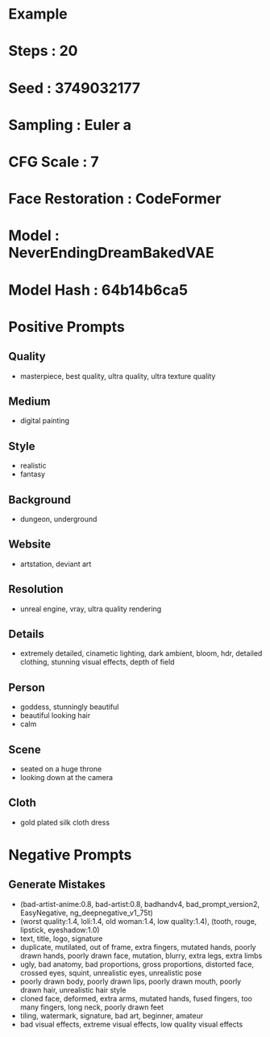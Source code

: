 # Example
# Steps             : 20
# Seed              : 3749032177
# Sampling          : Euler a
# CFG Scale         : 7
# Face Restoration  : CodeFormer
# Model             : NeverEndingDreamBakedVAE
# Model Hash        : 64b14b6ca5
# Positive Prompts

## Quality
- masterpiece, best quality, ultra quality, ultra texture quality
  
## Medium
- digital painting

## Style
- realistic
- fantasy

## Background
- dungeon, underground

## Website
- artstation, deviant art
  
## Resolution
- unreal engine, vray, ultra quality rendering
  
## Details
- extremely detailed, cinametic lighting, dark ambient, bloom, hdr, detailed clothing, stunning visual effects, depth of field
  
## Person
- goddess, stunningly beautiful
- beautiful looking hair
- calm

## Scene
- seated on a huge throne
- looking down at the camera
  
## Cloth
- gold plated silk cloth dress

# Negative Prompts

## Generate Mistakes

- (bad-artist-anime:0.8, bad-artist:0.8, badhandv4, bad_prompt_version2, EasyNegative, ng_deepnegative_v1_75t)
- (worst quality:1.4, loli:1.4, old woman:1.4, low quality:1.4), (tooth, rouge, lipstick, eyeshadow:1.0)
- text, title, logo, signature
- duplicate, mutilated, out of frame, extra fingers, mutated hands, poorly drawn hands, poorly drawn face, mutation, blurry, extra legs, extra limbs
- ugly, bad anatomy, bad proportions, gross proportions, distorted face, crossed eyes, squint, unrealistic eyes, unrealistic pose
- poorly drawn body, poorly drawn lips, poorly drawn mouth, poorly drawn hair, unrealistic hair style
- cloned face, deformed, extra arms, mutated hands, fused fingers, too many fingers, long neck, poorly drawn feet
- tiling, watermark, signature, bad art, beginner, amateur
- bad visual effects, extreme visual effects, low quality visual effects
